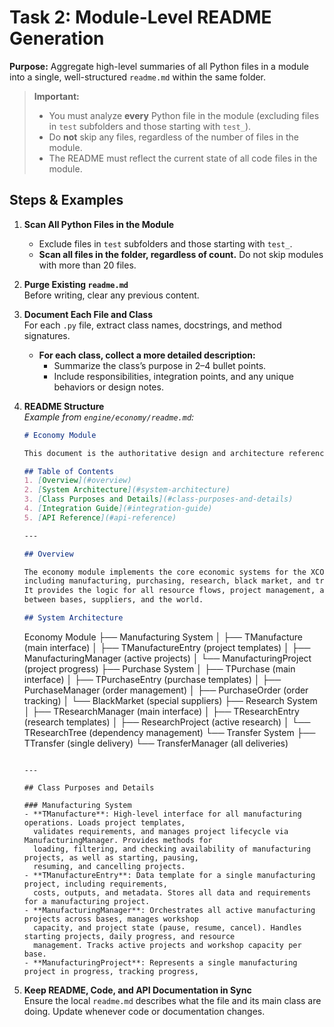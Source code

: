 # Task 2: Module-Level README Generation

**Purpose:**
Aggregate high-level summaries of all Python files in a module into a single, well-structured `readme.md` within the same folder.

> **Important:**
> - You must analyze **every** Python file in the module (excluding files in `test` subfolders and those starting with `test_`).
> - Do **not** skip any files, regardless of the number of files in the module.
> - The README must reflect the current state of all code files in the module.

## Steps & Examples

1. **Scan All Python Files in the Module**  
   - Exclude files in `test` subfolders and those starting with `test_`.
   - **Scan all files in the folder, regardless of count.** Do not skip modules with more than 20 files.

2. **Purge Existing `readme.md`**  
   Before writing, clear any previous content.

3. **Document Each File and Class**  
   For each `.py` file, extract class names, docstrings, and method signatures.
   - **For each class, collect a more detailed description:**
     - Summarize the class’s purpose in 2–4 bullet points.
     - Include responsibilities, integration points, and any unique behaviors or design notes.

4. **README Structure**  
   *Example from `engine/economy/readme.md`:*
   ```markdown
   # Economy Module

   This document is the authoritative design and architecture reference for the XCOM/AlienFall economy systems. It is intended for validation by AI agents and developers to ensure all planned features and classes are implemented as designed. All subsystem documentation is consolidated here.

   ## Table of Contents
   1. [Overview](#overview)
   2. [System Architecture](#system-architecture)
   3. [Class Purposes and Details](#class-purposes-and-details)
   4. [Integration Guide](#integration-guide)
   5. [API Reference](#api-reference)

   ---

   ## Overview

   The economy module implements the core economic systems for the XCOM/AlienFall game,
   including manufacturing, purchasing, research, black market, and transfer management.
   It provides the logic for all resource flows, project management, and economic interactions
   between bases, suppliers, and the world.

   ## System Architecture

   ```
   Economy Module
   ├── Manufacturing System
   │   ├── TManufacture (main interface)
   │   ├── TManufactureEntry (project templates)
   │   ├── ManufacturingManager (active projects)
   │   └── ManufacturingProject (project progress)
   ├── Purchase System
   │   ├── TPurchase (main interface)
   │   ├── TPurchaseEntry (purchase templates)
   │   ├── PurchaseManager (order management)
   │   ├── PurchaseOrder (order tracking)
   │   └── BlackMarket (special suppliers)
   ├── Research System
   │   ├── TResearchManager (main interface)
   │   ├── TResearchEntry (research templates)
   │   ├── ResearchProject (active research)
   │   └── TResearchTree (dependency management)
   └── Transfer System
       ├── TTransfer (single delivery)
       └── TransferManager (all deliveries)
   ```

   ---

   ## Class Purposes and Details

   ### Manufacturing System
   - **TManufacture**: High-level interface for all manufacturing operations. Loads project templates,
     validates requirements, and manages project lifecycle via ManufacturingManager. Provides methods for
     loading, filtering, and checking availability of manufacturing projects, as well as starting, pausing,
     resuming, and cancelling projects.
   - **TManufactureEntry**: Data template for a single manufacturing project, including requirements,
     costs, outputs, and metadata. Stores all data and requirements for a manufacturing project.
   - **ManufacturingManager**: Orchestrates all active manufacturing projects across bases, manages workshop
     capacity, and project state (pause, resume, cancel). Handles starting projects, daily progress, and resource
     management. Tracks active projects and workshop capacity per base.
   - **ManufacturingProject**: Represents a single manufacturing project in progress, tracking progress,
   ```

5. **Keep README, Code, and API Documentation in Sync**  
   Ensure the local `readme.md` describes what the file and its main class are doing.
   Update whenever code or documentation changes.
